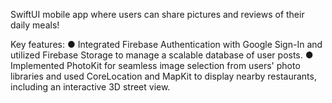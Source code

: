 SwiftUI mobile app where users can share pictures and reviews of their daily meals!

Key features:
● Integrated Firebase Authentication with Google Sign-In and utilized Firebase Storage to manage a scalable database
of user posts.
● Implemented PhotoKit for seamless image selection from users' photo libraries and used CoreLocation and MapKit to
display nearby restaurants, including an interactive 3D street view.
